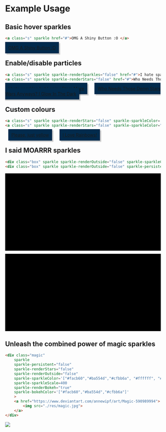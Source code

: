 # Example Usage

## Basic hover sparkles

``` html
<a class="s" sparkle href="#">OMG A Shiny Button :O </a>
```

<a class="s" sparkle href="#" style="background: #022b4d; padding: 10px; box-shadow: 4px 4px 2px 0px rgba(0,0,0,0.2);">OMG A Shiny Button :O </a>

## Enable/disable particles

``` html
<a class="s" sparkle sparkle-renderSparkles="false" href="#">I hate sparkles but I enjoy Stars More</a>
<a class="s" sparkle sparkle-renderStars="false" href="#">Who Needs Those Demn Stars Wars Anyways? I Glow In The Dark</a>
```

<a class="spark-btn b" sparkle sparkle-renderSparkles="false" href="#">I hate sparkles but I enjoy Stars More</a>
<a class="spark-btn c" sparkle sparkle-renderStars="false" href="#">Who Needs Those Demn Stars Wars Anyways? I Glow In The Dark</a>

## Custom colours
```html
<a class="s" sparkle sparkle-renderStars="false" sparkle-sparkleColor='["#ffff00"]' href="#">Please, just yellow</a>
<a class="s" sparkle sparkle-renderStars="false" sparkle-sparkleColor="rainbow" href="#">I Love Rainbows!</a>
```
<a class="spark-btn yellow" sparkle href="#">Please, just yellow</a>
<a class="spark-btn e" sparkle href="#">I Love Rainbows!</a>

## I said **MOARRR** sparkles
```html
<div class="box" sparkle sparkle-renderOutside="false" sparkle-sparkleColor="rainbow" sparkle-sparkleScale=80></div>
<div class="box" sparkle sparkle-renderOutside="false" sparkle-persistent="true" sparkle-sparkleColor="rainbow" sparkle-sparkleScale=300></div>
```
<div class="box nonpersistent" sparkle ></div>
<div class="box persistent" sparkle></div>

## Unleash the combined power of magic sparkles
```html
<div class="magic"
	sparkle
	sparkle-persistent="false"
	sparkle-renderStars="false"
	sparkle-renderOutside="false"
	sparkle-sparkleColor='["#facb60","#ba554d","#cfbb6a", "#ffffff", "#385573"]'
	sparkle-sparkleScale=400
	sparkle-renderBokeh="true"
	sparkle-bokehColor='["#facb60","#ba554d","#cfbb6a"]'
	>
	<a href="https://www.deviantart.com/annewipf/art/Magic-590989994">
		<img src="./res/magic.jpg">
	</a>
</div>
```

<div class="magic"
	sparkle
	sparkle-persistent="false"
	sparkle-renderStars="false"
	sparkle-renderOutside="false"
	sparkle-sparkleColor='["#facb60","#ba554d","#cfbb6a", "#ffffff", "#385573"]'
	sparkle-sparkleScale=400
	sparkle-renderBokeh="true"
	sparkle-bokehColor='["#facb60","#ba554d","#cfbb6a"]'
	>
	<a href="https://www.deviantart.com/annewipf/art/Magic-590989994">
		<img src="./res/magic.jpg">
	</a>
</div>

<style>
	.spark-btn
	{
		background: #022b4d;
		padding: 10px;
		margin:10px;
		box-shadow: 4px 4px 2px 0px rgba(0,0,0,0.2)
	}
	.b
	{
		margin: 10px 10px 10px 0;
	}
	.d
	{
		margin: 10px 10px 10px 0;
	}
	.box
	{
		height: 250px;
		background: #000;
		margin: 10px 0 10px 0;
	}
</style>
<script>
	FancyWebGLSparkles.init(document.querySelector(".s"));

	FancyWebGLSparkles.init(document.querySelector(".b"),
	{
		renderSparkles: false,
	});
	FancyWebGLSparkles.init(document.querySelector(".c"),
	{
		renderStars: false
	});
	FancyWebGLSparkles.init(document.querySelector(".yellow"),
	{
		renderStars: false,
		sparkleColor: ["#ffff00"]
	});
	FancyWebGLSparkles.init(document.querySelector(".e"),
	{
		renderStars: false,
		sparkleColor: "rainbow",
	});
	FancyWebGLSparkles.init(document.querySelector(".e"),
	{
		renderStars: false,
		sparkleColor: "rainbow",
	});
	FancyWebGLSparkles.init(document.querySelector(".nonpersistent"),
	{
		renderOutside: false,
		sparkleColor: "rainbow",
		sparkleScale: 80
	});
	FancyWebGLSparkles.init(document.querySelector(".persistent"),
	{
		persistent: true,
		renderOutside: false,
		sparkleColor: "rainbow",
		sparkleScale: 300
	});
	FancyWebGLSparkles.init(document.querySelector(".magic"),
	{
		persistent: false,
		renderStars: false,
		renderOutside: false,
		sparkleColor: ["#facb60","#ba554d","#cfbb6a", "#ffffff", "#385573"],
		sparkleScale: 400,
		renderBokeh: true,
		bokehColor: ["#facb60","#ba554d","#cfbb6a"]
	});
</script>